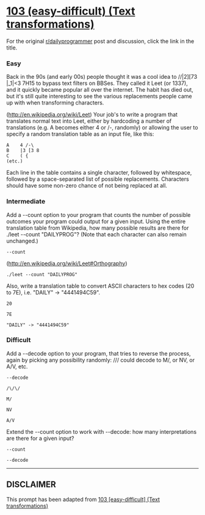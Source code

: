 # [103 (easy-difficult) (Text transformations)](https://www.reddit.com/r/dailyprogrammer/comments/11erhd/10132012_challenge_103_easydifficult_text/)

For the original [r/dailyprogrammer](https://www.reddit.com/r/dailyprogrammer/) post and discussion, click the link in the title.

### Easy
Back in the 90s (and early 00s) people thought it was a cool idea to \/\/|2][73 |_1|<3 7H15 to bypass text filters on BBSes. They called it Leet (or 1337), and it quickly became popular all over the internet. The habit has died out, but it's still quite interesting to see the various replacements people came up with when transforming characters.

(http://en.wikipedia.org/wiki/Leet)
Your job's to write a program that translates normal text into Leet, either by hardcoding a number of translations (e.g. A becomes either 4 or /-\, randomly) or allowing the user to specify a random translation table as an input file, like this:


```
A    4 /-\
B    |3 [3 8
C    ( {
(etc.)
```
Each line in the table contains a single character, followed by whitespace, followed by a space-separated list of possible replacements. Characters should have some non-zero chance of not being replaced at all.

### Intermediate
Add a --count option to your program that counts the number of possible outcomes your program could output for a given input. Using the entire translation table from Wikipedia, how many possible results are there for ./leet --count "DAILYPROG"? (Note that each character can also remain unchanged.)


```
--count
```
(http://en.wikipedia.org/wiki/Leet#Orthography)

```
./leet --count "DAILYPROG"
```
Also, write a translation table to convert ASCII characters to hex codes (20 to 7E), i.e. "DAILY" -> "4441494C59".


```
20
```

```
7E
```

```
"DAILY" -> "4441494C59"
```
### Difficult
Add a --decode option to your program, that tries to reverse the process, again by picking any possibility randomly: /\/\/ could decode to M/, or NV, or A/V, etc.


```
--decode
```

```
/\/\/
```

```
M/
```

```
NV
```

```
A/V
```
Extend the --count option to work with --decode: how many interpretations are there for a given input?


```
--count
```

```
--decode
```

----
## **DISCLAIMER**
This prompt has been adapted from [103 [easy-difficult] (Text transformations)](https://www.reddit.com/r/dailyprogrammer/comments/11erhd/10132012_challenge_103_easydifficult_text/
)
